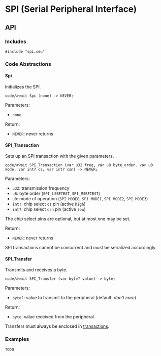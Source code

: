# SPI (Serial Peripheral Interface)

## API

### Includes

```
#include "spi.ceu"
```

### Code Abstractions

#### Spi

Initializes the SPI.

```
code/await Spi (none) -> NEVER;
```

Parameters:

- `none`

Return:

- `NEVER`: never returns

#### SPI_Transaction

Sets up an SPI transaction with the given parameters.

```
code/await SPI_Transaction (var u32 freq, var u8 byte_order, var u8 mode, var int? cs, var int? csn) -> NEVER;
```

Parameters:

- `u32`:  transmission frequency
- `u8`:   byte order (`SPI_LSBFIRST`, `SPI_MSBFIRST`)
- `u8`:   mode of operation (`SPI_MODE0`, `SPI_MODE1`, `SPI_MODE2`, `SPI_MODE3`)
- `int?`: chip select `cs`  pin (active `high`)
- `int?`: chip select `csn` pin (active `low`)

The chip select pins are optional, but at most one may be set.

Return:

- `NEVER`: never returns

SPI transactions cannot be concurrent and must be serialized accordingly.

#### SPI_Transfer

Transmits and receives a byte.

```
code/await SPI_Transfer (var byte? value) -> byte;
```

Parameters:

- `byte?`: value to transmit to the peripheral (default: *don't care*)

Return:

- `byte`: value received from the peripheral

Transfers must always be enclosed in [transactions](#spi_transaction).

### Examples

`TODO`
